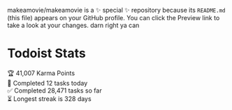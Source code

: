makeamovie/makeamovie is a ✨ special ✨ repository because its `README.md` (this file) appears on your GitHub profile.
You can click the Preview link to take a look at your changes. darn right ya can

# Todoist Stats

<!-- TODO-IST:START -->
🏆  41,007 Karma Points           
🌸  Completed 12 tasks today           
✅  Completed 28,471 tasks so far           
⏳  Longest streak is 328 days
<!-- TODO-IST:END -->